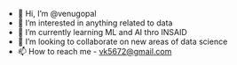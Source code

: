 - 👋 Hi, I’m @venugopal
- 👀 I’m interested in anything related to data
- 🌱 I’m currently learning ML and AI thro INSAID
- 💞️ I’m looking to collaborate on new areas of data science
- 📫 How to reach me - vk5672@gmail.com

<!---
venu050672/venu050672 is a ✨ special ✨ repository because its `README.md` (this file) appears on your GitHub profile.
You can click the Preview link to take a look at your changes.
--->
